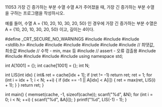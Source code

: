 11053 가장 긴 증가하는 부분 수열
수열 A가 주어졌을 때, 가장 긴 증가하는 부분 수열을 구하는 프로그램을 작성하시오.

예를 들어, 수열 A = {10, 20, 10, 30, 20, 50} 인 경우에 가장 긴 증가하는 부분 수열은 A = {10, 20, 10, 30, 20, 50} 이고, 길이는 4이다.



#define _CRT_SECURE_NO_WARNINGS
#include <numeric>
#include <cstdio>
#include <stdlib.h>
#include <iostream>
#include <cstring>
#include <string>
#include <algorithm>
#include <vector>
#include <climits>   // 최댓값, 최솟값
#include <cmath>   // 수학 - min, max 등
#include <cassert>   // assert - 오류 검출용
#include <queue>
#include <stack>
#include <deque>
#include <map>
#include <set>
using namespace std;

int A[1001] = {};
int cache[1001] = {};
int N;

int LIS(int idx) {
	int& ret = cache[idx + 1];
	if (ret != -1)
		return ret;
	ret = 1;
	for (int i = idx + 1; i < N; ++i) {
		if (idx == -1 || A[idx] < A[i]) {
			ret = max(ret, LIS(i) + 1);
		}
	}
	return ret;
}

int main() {
	memset(cache, -1, sizeof(cache));
	scanf("%d", &N);
	for (int i = 0; i < N; ++i) {
		scanf("%d", &A[i]);
	}
	printf("%d", LIS(-1) - 1);
}
